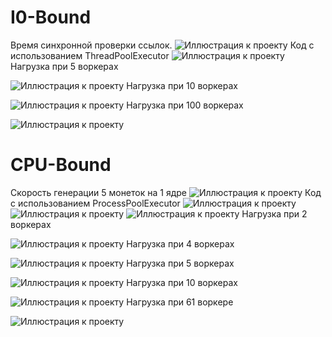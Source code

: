 # I0-Bound
Время синхронной проверки ссылок.
![Иллюстрация к проекту](https://github.com/pavel248/Concurrency-and-asynchrony-/raw/main/photo1.jpg)
Код с использованием ThreadPoolExecutor
![Иллюстрация к проекту](https://github.com/pavel248/Concurrency-and-asynchrony-/raw/main/photo2.jpg)
Нагрузка при 5 воркерах


![Иллюстрация к проекту](https://github.com/pavel248/Concurrency-and-asynchrony-/raw/main/photo4.jpg)
Нагрузка при 10 воркерах


![Иллюстрация к проекту](https://github.com/pavel248/Concurrency-and-asynchrony-/raw/main/photo5.jpg)
Нагрузка при 100 воркерах


![Иллюстрация к проекту](https://github.com/pavel248/Concurrency-and-asynchrony-/raw/main/photo6.jpg)

# CPU-Bound
Скорость генерации 5 монеток на 1 ядре
![Иллюстрация к проекту](https://github.com/pavel248/Concurrency-and-asynchrony-/raw/main/photo3.jpg)
Код с использованием ProcessPoolExecutor
![Иллюстрация к проекту](https://github.com/pavel248/Concurrency-and-asynchrony-/raw/main/photo13.jpg)
![Иллюстрация к проекту](https://github.com/pavel248/Concurrency-and-asynchrony-/raw/main/photo15(2).jpg)
![Иллюстрация к проекту](https://github.com/pavel248/Concurrency-and-asynchrony-/raw/main/photo15(1).jpg)
Нагрузка при 2 воркерах


![Иллюстрация к проекту](https://github.com/pavel248/Concurrency-and-asynchrony-/raw/main/photo8.jpg)
Нагрузка при 4 воркерах


![Иллюстрация к проекту](https://github.com/pavel248/Concurrency-and-asynchrony-/raw/main/photo9.jpg)
Нагрузка при 5 воркерах


![Иллюстрация к проекту](https://github.com/pavel248/Concurrency-and-asynchrony-/raw/main/photo10.jpg)
Нагрузка при 10 воркерах


![Иллюстрация к проекту](https://github.com/pavel248/Concurrency-and-asynchrony-/raw/main/photo11.jpg)
Нагрузка при 61 воркере


![Иллюстрация к проекту](https://github.com/pavel248/Concurrency-and-asynchrony-/raw/main/photo12.jpg)
